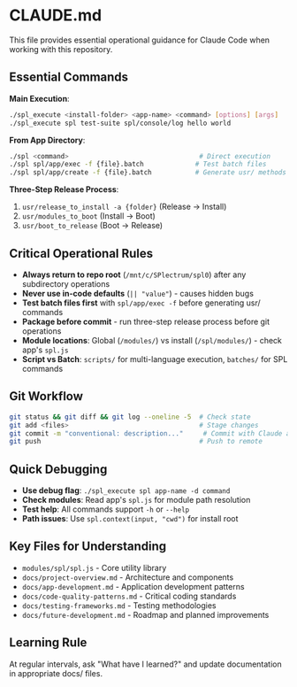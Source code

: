# CLAUDE.md

This file provides essential operational guidance for Claude Code when working with this repository.

## Essential Commands

**Main Execution**:
```bash
./spl_execute <install-folder> <app-name> <command> [options] [args]
./spl_execute spl test-suite spl/console/log hello world
```

**From App Directory**:
```bash
./spl <command>                                 # Direct execution
./spl spl/app/exec -f {file}.batch             # Test batch files
./spl spl/app/create -f {file}.batch           # Generate usr/ methods
```

**Three-Step Release Process**:
1. `usr/release_to_install -a {folder}` (Release → Install)
2. `usr/modules_to_boot` (Install → Boot)  
3. `usr/boot_to_release` (Boot → Release)

## Critical Operational Rules

- **Always return to repo root** (`/mnt/c/SPlectrum/spl0`) after any subdirectory operations
- **Never use in-code defaults** (`|| "value"`) - causes hidden bugs
- **Test batch files first** with `spl/app/exec -f` before generating usr/ commands
- **Package before commit** - run three-step release process before git operations
- **Module locations**: Global (`/modules/`) vs install (`/spl/modules/`) - check app's `spl.js`
- **Script vs Batch**: `scripts/` for multi-language execution, `batches/` for SPL commands

## Git Workflow

```bash
git status && git diff && git log --oneline -5  # Check state
git add <files>                                 # Stage changes
git commit -m "conventional: description..."     # Commit with Claude attribution
git push                                        # Push to remote
```

## Quick Debugging

- **Use debug flag**: `./spl_execute spl app-name -d command` 
- **Check modules**: Read app's `spl.js` for module path resolution
- **Test help**: All commands support `-h` or `--help`
- **Path issues**: Use `spl.context(input, "cwd")` for install root

## Key Files for Understanding

- `modules/spl/spl.js` - Core utility library
- `docs/project-overview.md` - Architecture and components  
- `docs/app-development.md` - Application development patterns
- `docs/code-quality-patterns.md` - Critical coding standards
- `docs/testing-frameworks.md` - Testing methodologies
- `docs/future-development.md` - Roadmap and planned improvements

## Learning Rule

At regular intervals, ask "What have I learned?" and update documentation in appropriate docs/ files.